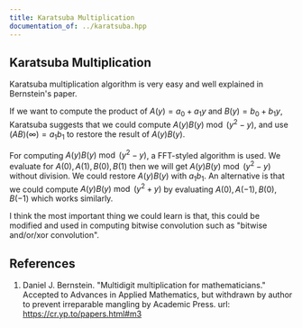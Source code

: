 ```yaml
---
title: Karatsuba Multiplication
documentation_of: ../karatsuba.hpp
---
```


## Karatsuba Multiplication

Karatsuba multiplication algorithm is very easy and well explained in Bernstein's paper.

If we want to compute the product of $A(y) = a_0 + a_1y$ and $B(y) = b_0 + b_1y$, Karatsuba suggests that we could compute $A(y)B(y) \bmod {\left(y^2 - y\right)}$, and use $\left(AB\right)(\infty) = a_1b_1$ to restore the result of $A(y)B(y)$.

For computing $A(y)B(y) \bmod {\left(y^2 - y\right)}$, a FFT-styled algorithm is used. We evaluate for $A(0), A(1), B(0), B(1)$ then we will get $A(y)B(y) \bmod {\left(y^2 - y\right)}$ without division. We could restore $A(y)B(y)$ with $a_1b_1$. An alternative is that we could compute $A(y)B(y) \bmod {\left(y^2 + y\right)}$ by evaluating $A(0), A(-1), B(0), B(-1)$ which works similarly.

I think the most important thing we could learn is that, this could be modified and used in computing bitwise convolution such as "bitwise and/or/xor convolution".

## References

1. Daniel J. Bernstein. "Multidigit multiplication for mathematicians." Accepted to Advances in Applied Mathematics, but withdrawn by author to prevent irreparable mangling by Academic Press. url: <https://cr.yp.to/papers.html#m3>
